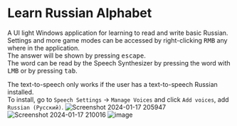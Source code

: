# Learn Russian Alphabet
A UI light Windows application for learning to read and write basic Russian.<br>
Settings and more game modes can be accessed by right-clicking <kbd>RMB</kbd> any where in the application.<br>
The answer will be shown by pressing <kbd>escape</kbd>.<br>
The word can be read by the Speech Synthesizer by pressing the word with <kbd>LMB</kbd> or by pressing <kbd>tab</kbd>.

The text-to-speech only works if the user has a text-to-speech Russian installed.<br>
To install, go to `Speech Settings` -> `Manage Voices` and click `Add voices`, add `Russian (Русский)`.
![Screenshot 2024-01-17 205947](https://github.com/millennIumAMbiguity/Learn-Russain-Alphabet/assets/37588844/3908ce21-bbc8-49e1-9c56-ceabcd208cf7)
![Screenshot 2024-01-17 210016](https://github.com/millennIumAMbiguity/Learn-Russain-Alphabet/assets/37588844/54176b38-b5a6-441b-91c5-2b48899dd6a8)
![image](https://github.com/millennIumAMbiguity/Learn-Russain-Alphabet/assets/37588844/92ae1a8d-fb3e-432c-b297-84233a73dac0)
